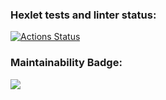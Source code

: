 ### Hexlet tests and linter status:
[![Actions Status](https://github.com/time9v/python-project-49/workflows/hexlet-check/badge.svg)](https://github.com/time9v/python-project-49/actions)


### Maintainability Badge:
<a href="https://codeclimate.com/github/time9v/python-project-49/test_coverage"><img src="https://api.codeclimate.com/v1/badges/7faa86dd57a58302ab40/test_coverage" /></a>
